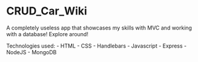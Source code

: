 # CRUD_Car_Wiki

A completely useless app that showcases my skills with MVC and working with a database! Explore around!

Technologies used:
    - HTML
    - CSS
    - Handlebars
    - Javascript
    - Express
    - NodeJS
    - MongoDB